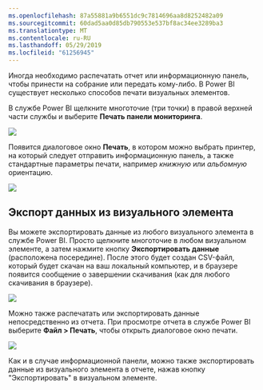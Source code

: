 ```yaml
---
ms.openlocfilehash: 87a55881a9b6551dc9c7814696aa8d8252482a09
ms.sourcegitcommit: 60dad5aa0d85db790553e537bf8ac34ee3289ba3
ms.translationtype: MT
ms.contentlocale: ru-RU
ms.lasthandoff: 05/29/2019
ms.locfileid: "61256945"
---
```

Иногда необходимо распечатать отчет или информационную панель, чтобы принести на собрание или передать кому-либо. В Power BI существует несколько способов печати визуальных элементов.

В службе Power BI щелкните многоточие (три точки) в правой верхней части службы и выберите **Печать панели мониторинга**.

![](media/4-4g-print-and-export-dashboards-reports/4-4g_1.png)

Появится диалоговое окно **Печать**, в котором можно выбрать принтер, на который следует отправить информационную панель, а также стандартные параметры печати, например *книжную* или *альбомную* ориентацию.

![](media/4-4g-print-and-export-dashboards-reports/4-4g_2.png)

## <a name="export-data-from-a-visual"></a>Экспорт данных из визуального элемента
Вы можете экспортировать данные из любого визуального элемента в службе Power BI. Просто щелкните многоточие в любом визуальном элементе, а затем нажмите кнопку **Экспортировать данные** (расположена посередине). После этого будет создан CSV-файл, который будет скачан на ваш локальный компьютер, и в браузере появится сообщение о завершении скачивания (как для любого скачивания в браузере).

![](media/4-4g-print-and-export-dashboards-reports/4-4g_3.png)

Можно также распечатать или экспортировать данные непосредственно из отчета. При просмотре отчета в службе Power BI выберите **Файл > Печать**, чтобы открыть диалоговое окно печати.

![](media/4-4g-print-and-export-dashboards-reports/4-4g_4.png)

Как и в случае информационной панели, можно также экспортировать данные из визуального элемента в отчете, нажав кнопку "Экспортировать" в визуальном элементе.

